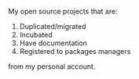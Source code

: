 My open source projects that are:

1. Duplicated/migrated
2. Incubated
3. Have documentation
4. Registered to packages managers

from my personal account.
